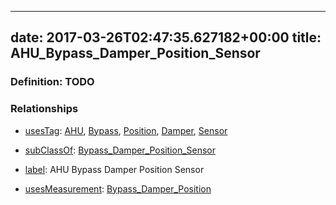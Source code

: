 
---
date: 2017-03-26T02:47:35.627182+00:00
title: AHU_Bypass_Damper_Position_Sensor
---
### Definition: TODO

### Relationships

* [usesTag](https://brickschema.org/schema/1.0/BrickFrame#usesTag): [AHU](https://brickschema.org/schema/1.0/BrickTag#AHU), [Bypass](https://brickschema.org/schema/1.0/BrickTag#Bypass), [Position](https://brickschema.org/schema/1.0/BrickTag#Position), [Damper](https://brickschema.org/schema/1.0/BrickTag#Damper), [Sensor](https://brickschema.org/schema/1.0/BrickTag#Sensor)

* [subClassOf](http://www.w3.org/2000/01/rdf-schema#subClassOf): [Bypass_Damper_Position_Sensor](https://brickschema.org/schema/1.0/Brick#Bypass_Damper_Position_Sensor)

* [label](http://www.w3.org/2000/01/rdf-schema#label): AHU Bypass Damper Position Sensor

* [usesMeasurement](https://brickschema.org/schema/1.0/BrickFrame#usesMeasurement): [Bypass_Damper_Position](https://brickschema.org/schema/1.0/Brick#Bypass_Damper_Position)
